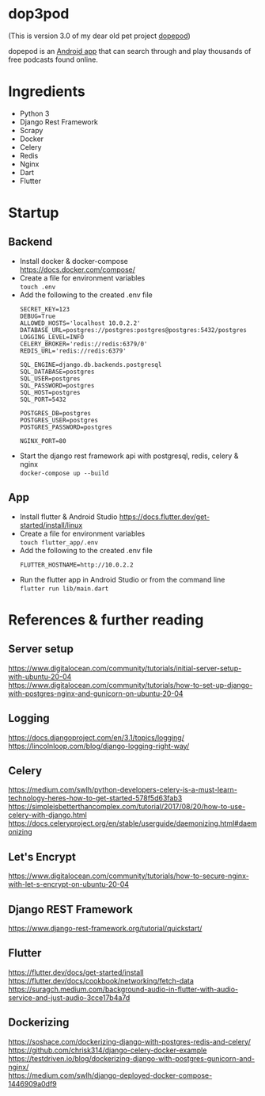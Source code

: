 # dop3pod
(This is version 3.0 of my dear old pet project
[dopepod](https://github.com/cyanidesayonara/dopepod))

dopepod is an
[Android app](https://play.google.com/store/apps/details?id=com.cyanidesayonara.dopepod)
that can search through and play thousands of free podcasts found online.

# Ingredients
* Python 3  
* Django Rest Framework
* Scrapy
* Docker
* Celery
* Redis
* Nginx
* Dart
* Flutter

# Startup
## Backend
* Install docker & docker-compose  
  https://docs.docker.com/compose/
* Create a file for environment variables  
  ```touch .env```
* Add the following to the created .env file
  ```
  SECRET_KEY=123
  DEBUG=True
  ALLOWED_HOSTS='localhost 10.0.2.2'
  DATABASE_URL=postgres://postgres:postgres@postgres:5432/postgres
  LOGGING_LEVEL=INFO
  CELERY_BROKER='redis://redis:6379/0'
  REDIS_URL='redis://redis:6379'

  SQL_ENGINE=django.db.backends.postgresql
  SQL_DATABASE=postgres
  SQL_USER=postgres
  SQL_PASSWORD=postgres
  SQL_HOST=postgres
  SQL_PORT=5432

  POSTGRES_DB=postgres
  POSTGRES_USER=postgres
  POSTGRES_PASSWORD=postgres
  
  NGINX_PORT=80
  ```
* Start the django rest framework api with postgresql, redis, celery & nginx  
  ```docker-compose up --build```

## App
* Install flutter & Android Studio
  https://docs.flutter.dev/get-started/install/linux
* Create a file for environment variables  
  ```touch flutter_app/.env```
* Add the following to the created .env file
  ```
  FLUTTER_HOSTNAME=http://10.0.2.2
  ```
* Run the flutter app in Android Studio or from the command line  
  ```flutter run lib/main.dart```

# References & further reading
## Server setup
https://www.digitalocean.com/community/tutorials/initial-server-setup-with-ubuntu-20-04  
https://www.digitalocean.com/community/tutorials/how-to-set-up-django-with-postgres-nginx-and-gunicorn-on-ubuntu-20-04

## Logging
https://docs.djangoproject.com/en/3.1/topics/logging/  
https://lincolnloop.com/blog/django-logging-right-way/

## Celery
https://medium.com/swlh/python-developers-celery-is-a-must-learn-technology-heres-how-to-get-started-578f5d63fab3  
https://simpleisbetterthancomplex.com/tutorial/2017/08/20/how-to-use-celery-with-django.html  
https://docs.celeryproject.org/en/stable/userguide/daemonizing.html#daemonizing

## Let's Encrypt
https://www.digitalocean.com/community/tutorials/how-to-secure-nginx-with-let-s-encrypt-on-ubuntu-20-04

## Django REST Framework
https://www.django-rest-framework.org/tutorial/quickstart/

## Flutter
https://flutter.dev/docs/get-started/install  
https://flutter.dev/docs/cookbook/networking/fetch-data  
https://suragch.medium.com/background-audio-in-flutter-with-audio-service-and-just-audio-3cce17b4a7d  

## Dockerizing
https://soshace.com/dockerizing-django-with-postgres-redis-and-celery/  
https://github.com/chrisk314/django-celery-docker-example  
https://testdriven.io/blog/dockerizing-django-with-postgres-gunicorn-and-nginx/  
https://medium.com/swlh/django-deployed-docker-compose-1446909a0df9  
